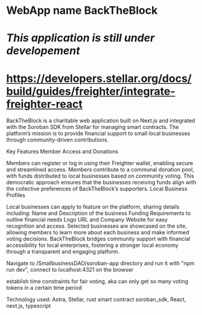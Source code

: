 # WebApp name BackTheBlock
# *This application is still under developement*

# https://developers.stellar.org/docs/build/guides/freighter/integrate-freighter-react

BackTheBlock is a charitable web application built on Next.js and integrated with the Soroban SDK from Stellar for managing smart contracts. The platform’s mission is to provide financial support to small local businesses through community-driven contributions.

Key Features
Member Access and Donations

Members can register or log in using their Freighter wallet, enabling secure and streamlined access.
Members contribute to a communal donation pool, with funds distributed to local businesses based on community voting. This democratic approach ensures that the businesses receiving funds align with the collective preferences of BackTheBlock’s supporters.
Local Business Profiles

Local businesses can apply to feature on the platform, sharing details including:
Name and Description of the business
Funding Requirements to outline financial needs
Logo URL and Company Website for easy recognition and access.
Selected businesses are showcased on the site, allowing members to learn more about each business and make informed voting decisions.
BackTheBlock bridges community support with financial accessibility for local enterprises, fostering a stronger local economy through a transparent and engaging platform. 

Navigate to /SmallbusinessDAO/soroban-app directory and run it with "npm run dev", connect to localhost:4321 on the browser

establish time constraints for fair voting, aka can only get so many voting tokens in a certain time period

Technology used: Astra, Stellar, rust smart contract soroban_sdk, React, next.js, typescript
